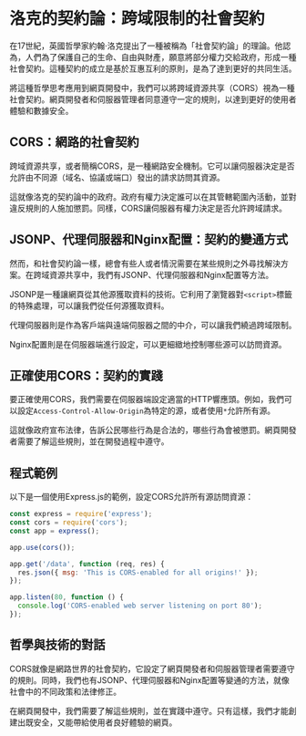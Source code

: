 # 洛克的契約論：跨域限制的社會契約
在17世紀，英國哲學家約翰·洛克提出了一種被稱為「社會契約論」的理論。他認為，人們為了保護自己的生命、自由與財產，願意將部分權力交給政府，形成一種社會契約。這種契約的成立是基於互惠互利的原則，是為了達到更好的共同生活。

將這種哲學思考應用到網頁開發中，我們可以將跨域資源共享（CORS）視為一種社會契約。網頁開發者和伺服器管理者同意遵守一定的規則，以達到更好的使用者體驗和數據安全。

## CORS：網路的社會契約

跨域資源共享，或者簡稱CORS，是一種網路安全機制。它可以讓伺服器決定是否允許由不同源（域名、協議或端口）發出的請求訪問其資源。

這就像洛克的契約論中的政府。政府有權力決定誰可以在其管轄範圍內活動，並對違反規則的人施加懲罰。同樣，CORS讓伺服器有權力決定是否允許跨域請求。

## JSONP、代理伺服器和Nginx配置：契約的變通方式

然而，和社會契約論一樣，總會有些人或者情況需要在某些規則之外尋找解決方案。在跨域資源共享中，我們有JSONP、代理伺服器和Nginx配置等方法。

JSONP是一種讓網頁從其他源獲取資料的技術。它利用了瀏覽器對`<script>`標籤的特殊處理，可以讓我們從任何源獲取資料。

代理伺服器則是作為客戶端與遠端伺服器之間的中介，可以讓我們繞過跨域限制。

Nginx配置則是在伺服器端進行設定，可以更細緻地控制哪些源可以訪問資源。

## 正確使用CORS：契約的實踐

要正確使用CORS，我們需要在伺服器端設定適當的HTTP響應頭。例如，我們可以設定`Access-Control-Allow-Origin`為特定的源，或者使用`*`允許所有源。

這就像政府宣布法律，告訴公民哪些行為是合法的，哪些行為會被懲罰。網頁開發者需要了解這些規則，並在開發過程中遵守。

## 程式範例

以下是一個使用Express.js的範例，設定CORS允許所有源訪問資源：

```javascript
const express = require('express');
const cors = require('cors');
const app = express();

app.use(cors());

app.get('/data', function (req, res) {
  res.json({ msg: 'This is CORS-enabled for all origins!' });
});

app.listen(80, function () {
  console.log('CORS-enabled web server listening on port 80');
});
```

## 哲學與技術的對話

CORS就像是網路世界的社會契約，它設定了網頁開發者和伺服器管理者需要遵守的規則。同時，我們也有JSONP、代理伺服器和Nginx配置等變通的方法，就像社會中的不同政策和法律修正。

在網頁開發中，我們需要了解這些規則，並在實踐中遵守。只有這樣，我們才能創建出既安全，又能帶給使用者良好體驗的網頁。